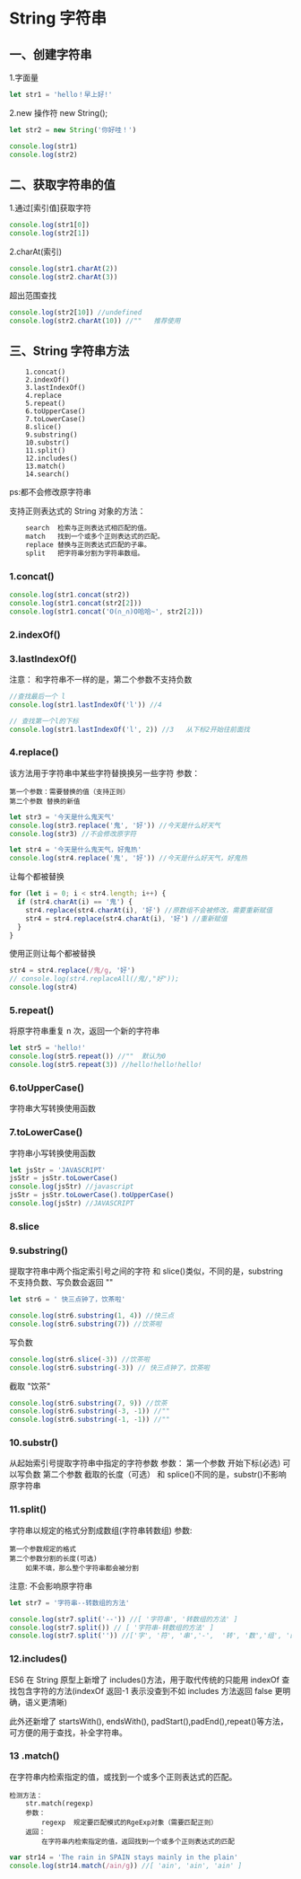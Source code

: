 # String 字符串

## 一、创建字符串

1.字面量

```js
let str1 = 'hello！早上好!'
```

2.new 操作符 new String();

```js
let str2 = new String('你好哇！')

console.log(str1)
console.log(str2)
```

## 二、获取字符串的值

1.通过[索引值]获取字符

```js
console.log(str1[0])
console.log(str2[1])
```

2.charAt(索引)

```js
console.log(str1.charAt(2))
console.log(str2.charAt(3))
```

超出范围查找

```js
console.log(str2[10]) //undefined
console.log(str2.charAt(10)) //""   推荐使用
```

## 三、String 字符串方法

```
    1.concat()
    2.indexOf()
    3.lastIndexOf()
    4.replace
    5.repeat()
    6.toUpperCase()
    7.toLowerCase()
    8.slice()
    9.substring()
    10.substr()
    11.split()
    12.includes()
    13.match()
    14.search()
```

ps:都不会修改原字符串

支持正则表达式的 String 对象的方法：

```js
    search	检索与正则表达式相匹配的值。
    match	找到一个或多个正则表达式的匹配。
    replace	替换与正则表达式匹配的子串。
    split	把字符串分割为字符串数组。
```

### 1.concat()

```js
console.log(str1.concat(str2))
console.log(str1.concat(str2[2]))
console.log(str1.concat('O(∩_∩)O哈哈~', str2[2]))
```

### 2.indexOf()

### 3.lastIndexOf()

注意： 和字符串不一样的是，第二个参数不支持负数

```js
//查找最后一个 l
console.log(str1.lastIndexOf('l')) //4

// 查找第一个l的下标
console.log(str1.lastIndexOf('l', 2)) //3   从下标2开始往前面找
```

### 4.replace()

该方法用于字符串中某些字符替换换另一些字符
参数：

    第一个参数：需要替换的值（支持正则）
    第二个参数 替换的新值

```js
let str3 = '今天是什么鬼天气'
console.log(str3.replace('鬼', '好')) //今天是什么好天气
console.log(str3) //不会修改原字符

let str4 = '今天是什么鬼天气，好鬼热'
console.log(str4.replace('鬼', '好')) //今天是什么好天气，好鬼热
```

让每个都被替换

```js
for (let i = 0; i < str4.length; i++) {
  if (str4.charAt(i) == '鬼') {
    str4.replace(str4.charAt(i), '好') //原数组不会被修改，需要重新赋值
    str4 = str4.replace(str4.charAt(i), '好') //重新赋值
  }
}
```

使用正则让每个都被替换

```js
str4 = str4.replace(/鬼/g, '好')
// console.log(str4.replaceAll(/鬼/,"好"));
console.log(str4)
```

### 5.repeat()

将原字符串重复 n 次，返回一个新的字符串

```js
let str5 = 'hello!'
console.log(str5.repeat()) //""  默认为0
console.log(str5.repeat(3)) //hello!hello!hello!
```

### 6.toUpperCase()

字符串大写转换使用函数

### 7.toLowerCase()

字符串小写转换使用函数

```js
let jsStr = 'JAVASCRIPT'
jsStr = jsStr.toLowerCase()
console.log(jsStr) //javascript
jsStr = jsStr.toLowerCase().toUpperCase()
console.log(jsStr) //JAVASCRIPT
```

### 8.slice

### 9.substring()

提取字符串中两个指定索引号之间的字符
和 slice()类似，不同的是，substring 不支持负数、写负数会返回 ""

```js
let str6 = ' 快三点钟了，饮茶啦'

console.log(str6.substring(1, 4)) //快三点
console.log(str6.substring(7)) //饮茶啦
```

写负数

```js
console.log(str6.slice(-3)) //饮茶啦
console.log(str6.substring(-3)) // 快三点钟了，饮茶啦
```

截取 "饮茶"

```js
console.log(str6.substring(7, 9)) //饮茶
console.log(str6.substring(-3, -1)) //""
console.log(str6.substring(-1, -1)) //""
```

### 10.substr()

从起始索引号提取字符串中指定的字符参数
参数：
第一个参数 开始下标(必选) 可以写负数
第二个参数 截取的长度（可选）
和 splice()不同的是，substr()不影响原字符串

### 11.split()

字符串以规定的格式分割成数组(字符串转数组)
参数:

    第一个参数规定的格式
    第二个参数分割的长度(可选)
        如果不填，那么整个字符串都会被分割

注意:
不会影响原字符串

```js
let str7 = '字符串--转数组的方法'

console.log(str7.split('--')) //[ '字符串', '转数组的方法' ]
console.log(str7.split()) // [ '字符串-转数组的方法' ]
console.log(str7.split('')) //['字', '符', '串','-',  '转', '数','组', '的', '方','法']
```

### 12.includes()

ES6 在 String 原型上新增了 includes()方法，用于取代传统的只能用 indexOf 查找包含字符的方法(indexOf 返回-1 表示没查到不如 includes 方法返回 false 更明确，语义更清晰)

此外还新增了 startsWith(), endsWith(),
padStart(),padEnd(),repeat()等方法，可方便的用于查找，补全字符串。

### 13 .match()

在字符串内检索指定的值，或找到一个或多个正则表达式的匹配。

    检测方法：
        str.match(regexp)
        参数：
            regexp  规定要匹配模式的RgeExp对象（需要匹配正则）
        返回：
            在字符串内检索指定的值，返回找到一个或多个正则表达式的匹配

```js
var str14 = 'The rain in SPAIN stays mainly in the plain'
console.log(str14.match(/ain/g)) //[ 'ain', 'ain', 'ain' ]
```
